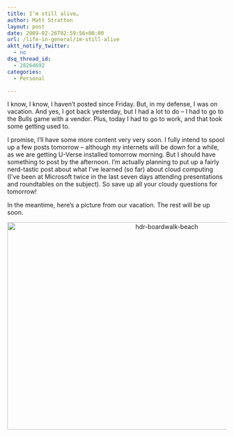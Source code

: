 ```yaml
---
title: I’m still alive…
author: Matt Stratton
layout: post
date: 2009-02-26T02:59:56+00:00
url: /life-in-general/im-still-alive
aktt_notify_twitter:
  - no
dsq_thread_id:
  - 28264692
categories:
  - Personal

---
```

I know, I know, I haven&#8217;t posted since Friday. But, in my defense, I was on vacation. And yes, I got back yesterday, but I had a lot to do &#8211; I had to go to the Bulls game with a vendor. Plus, today I had to go to work, and that took some getting used to. 

I promise, I&#8217;ll have some more content very very soon. I fully intend to spool up a few posts tomorrow &#8211; although my internets will be down for a while, as we are getting U-Verse installed tomorrow morning. But I should have something to post by the afternoon. I&#8217;m actually planning to put up a fairly nerd-tastic post about what I&#8217;ve learned (so far) about cloud computing (I&#8217;ve been at Microsoft twice in the last seven days attending presentations and roundtables on the subject). So save up all your cloudy questions for tomorrow!

In the meantime, here&#8217;s a picture from our vacation. The rest will be up soon.

<p style="text-align: center; ">
  <img class="aligncenter size-large wp-image-4898" title="hdr-boardwalk-beach" src="/wp-content/uploads/2009/02/hdr-boardwalk-beach-1024x682.jpg" alt="hdr-boardwalk-beach" width="717" height="477" srcset="/wp-content/uploads/2009/02/hdr-boardwalk-beach-1024x682.jpg 1024w, /wp-content/uploads/2009/02/hdr-boardwalk-beach-300x199.jpg 300w" sizes="(max-width: 717px) 100vw, 717px" />
</p>